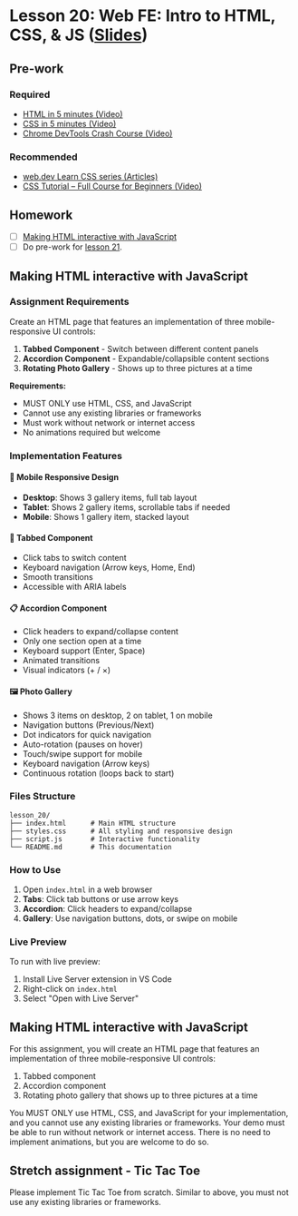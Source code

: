 # Lesson 20: Web FE: Intro to HTML, CSS, & JS ([Slides](https://code-differently.github.io/code-society-25-2/slides/#/lesson_20))

## Pre-work

### Required

* [HTML in 5 minutes (Video)](https://www.youtube.com/watch?v=salY_Sm6mv4)
* [CSS in 5 minutes (Video)](https://www.youtube.com/watch?v=Z4pCqK-V_Wo)
* [Chrome DevTools Crash Course (Video)](https://www.youtube.com/watch?v=151NXMk0a2c)

### Recommended

* [web.dev Learn CSS series (Articles)](https://web.dev/learn/css/)
* [CSS Tutorial – Full Course for Beginners (Video)](https://www.youtube.com/watch?v=OXGznpKZ_sA&t=68s)

## Homework

- [ ] [Making HTML interactive with JavaScript](#making-html-interactive-with-javascript)
- [ ] Do pre-work for [lesson 21](/lesson_21/).

## Making HTML interactive with JavaScript

### Assignment Requirements
Create an HTML page that features an implementation of three mobile-responsive UI controls:

1. **Tabbed Component** - Switch between different content panels
2. **Accordion Component** - Expandable/collapsible content sections  
3. **Rotating Photo Gallery** - Shows up to three pictures at a time

**Requirements:**
- MUST ONLY use HTML, CSS, and JavaScript
- Cannot use any existing libraries or frameworks
- Must work without network or internet access
- No animations required but welcome

### Implementation Features

#### 📱 Mobile Responsive Design
- **Desktop**: Shows 3 gallery items, full tab layout
- **Tablet**: Shows 2 gallery items, scrollable tabs if needed
- **Mobile**: Shows 1 gallery item, stacked layout

#### 🎯 Tabbed Component
- Click tabs to switch content
- Keyboard navigation (Arrow keys, Home, End)
- Smooth transitions
- Accessible with ARIA labels

#### 📋 Accordion Component
- Click headers to expand/collapse content
- Only one section open at a time
- Keyboard support (Enter, Space)
- Animated transitions
- Visual indicators (+ / ×)

#### 🖼️ Photo Gallery
- Shows 3 items on desktop, 2 on tablet, 1 on mobile
- Navigation buttons (Previous/Next)
- Dot indicators for quick navigation
- Auto-rotation (pauses on hover)
- Touch/swipe support for mobile
- Keyboard navigation (Arrow keys)
- Continuous rotation (loops back to start)

### Files Structure
```
lesson_20/
├── index.html      # Main HTML structure
├── styles.css      # All styling and responsive design
├── script.js       # Interactive functionality
└── README.md       # This documentation
```

### How to Use

1. Open `index.html` in a web browser
2. **Tabs**: Click tab buttons or use arrow keys
3. **Accordion**: Click headers to expand/collapse
4. **Gallery**: Use navigation buttons, dots, or swipe on mobile

### Live Preview

To run with live preview:
1. Install Live Server extension in VS Code
2. Right-click on `index.html`
3. Select "Open with Live Server"

## Making HTML interactive with JavaScript

For this assignment, you will create an HTML page that features an implementation of three mobile-responsive UI controls:

1) Tabbed component
2) Accordion component
3) Rotating photo gallery that shows up to three pictures at a time

You MUST ONLY use HTML, CSS, and JavaScript for your implementation, and you cannot use any existing libraries or frameworks. Your demo must be able to run without network or internet access. There is no need to implement animations, but you are welcome to do so.

## Stretch assignment - Tic Tac Toe

Please implement Tic Tac Toe from scratch. Similar to above, you must not use any existing libraries or frameworks.